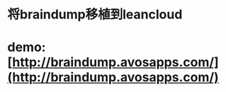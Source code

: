 # 将braindump移植到leancloud

# demo: [http://braindump.avosapps.com/](http://braindump.avosapps.com/)


